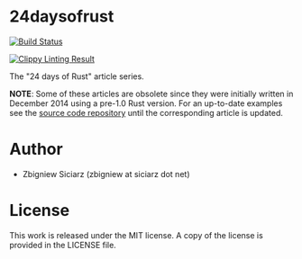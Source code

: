 24daysofrust
============

[![Build Status](https://travis-ci.org/zsiciarz/24daysofrust.svg?branch=master)](https://travis-ci.org/zsiciarz/24daysofrust)

[![Clippy Linting Result](http://clippy.bashy.io/github/zsiciarz/24daysofrust/master/badge.svg)](http://clippy.bashy.io/github/zsiciarz/24daysofrust/master/log)

The "24 days of Rust" article series.

**NOTE**: Some of these articles are obsolete since they were initially written in December 2014 using a pre-1.0 Rust version. For an up-to-date examples see the [source code repository](https://github.com/zsiciarz/24daysofrust) until the corresponding article is updated.

Author
======

 * Zbigniew Siciarz (zbigniew at siciarz dot net)

License
=======

This work is released under the MIT license. A copy of the license is provided
in the LICENSE file.
